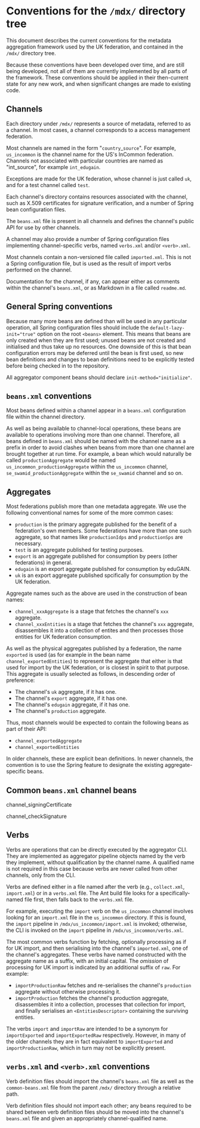 # Conventions for the `/mdx/` directory tree

This document describes the current conventions for the metadata aggregation framework used by the UK federation, and contained in the `/mdx/` directory tree.

Because these conventions have been developed over time, and are still being developed, not all of them are currently implemented by all parts of the framework.  These conventions should be applied in their then-current state for any new work, and when significant changes are made to existing code.

## Channels

Each directory under `/mdx/` represents a source of metadata, referred to as a
channel. In most cases, a channel corresponds to a access management federation.

Most channels are named in the form "`country`_`source`".  For example,
`us_incommon` is the channel name for the US's InCommon federation.
Channels not associated with particular countries are named as "int_source",
for example `int_edugain`.

Exceptions are made for the UK federation, whose channel is just
called `uk`, and for a test channel called `test`.

Each channel's directory contains resources associated with the channel, such
as X.509 certificates for signature verification, and a number of Spring bean configuration files.

The `beans.xml` file is present in all channels and defines the channel's public API for
use by other channels.
 
A channel may also provide a number of Spring configuration files implementing
channel-specific verbs, named `verbs.xml` and/or `<verb>.xml`.

Most channels contain a non-versioned file called `imported.xml`.  This is not a Spring
configuration file, but is used as the result of import verbs performed on the channel.

Documentation for the channel, if any, can appear either as comments within the channel's `beans.xml`, or as Markdown in a file called `readme.md`.

## General Spring conventions

Because many more beans are defined than will be used in any particular operation, all Spring configuration files should include the `default-lazy-init="true"` option on the root `<beans>` element.  This means that beans are only created when they are first used; unused beans are not created and initialised and thus take up no resources.  One downside of this is that bean configuration errors may be deferred until the bean is first used, so new bean definitions and changes to bean definitions need to be explicitly tested before being checked in to the repository.

All aggregator component beans should declare `init-method="initialize"`.

## `beans.xml` conventions

Most beans defined within a channel appear in a `beans.xml` configuration file
within the channel directory.

As well as being available to channel-local operations, these beans are
available to operations involving more than one channel. Therefore, all beans
defined in `beans.xml` should be named with the channel name as a prefix in
order to avoid clashes when beans from more than one channel are brought
together at run time. For example, a bean which would naturally be called
`productionAggregate` would be named `us_incommon_productionAggregate` within
the `us_incommon` channel, `se_swamid_productionAggregate` within the
`se_swamid` channel and so on.

## Aggregates

Most federations publish more than one metadata aggregate.  We use the following conventional names for some of the more common cases:

* `production` is the primary aggregate published for the benefit of a federation's own members.  Some federations have more than one such aggregate, so that names like `productionIdps` and `productionSps` are necessary.
* `test` is an aggregate published for testing purposes.
* `export` is an aggregate published for consumption by peers (other federations) in general.
* `edugain` is an export aggregate published for consumption by eduGAIN.
* `uk` is an export aggregate published spcifically for consumption by the UK federation.

Aggregate names such as the above are used in the construction of bean names:

* `channel_xxxAggregate` is a stage that fetches the channel's `xxx` aggregate.
* `channel_xxxEntities` is a stage that fetches the channel's `xxx` aggregate, disassembles it into a collection of entites and then processes those entities for UK federation consumption.

As well as the physical aggregates published by a federation, the name `exported` is used (as for example in the bean name `channel_exportedEntities`) to represent the aggregate that either is that used for import by the UK federation, or is closest in spirit to that purpose.  This aggregate is usually selected as follows, in descending order of preference:

* The channel's `uk` aggregate, if it has one.
* The channel's `export` aggregate, if it has one.
* The channel's `edugain` aggregate, if it has one.
* The channel's `production` aggregate.

Thus, most channels would be expected to contain the following beans as part of their API:

* `channel_exportedAggregate`
* `channel_exportedEntities`

In older channels, these are explicit bean definitions.  In newer channels, the convention is to use the Spring <alias> feature to designate the existing aggregate-specific beans.

## Common `beans.xml` channel beans

channel_signingCertificate

channel_checkSignature

## Verbs

Verbs are operations that can be directly executed by the aggregator CLI. They
are implemented as aggregator pipeline objects named by the verb they
implement, without qualification by the channel name. A qualified name is not
required in this case because verbs are never called from other channels, only
from the CLI.

Verbs are defined either in a file named after the verb (e.g., `collect.xml`,
`import.xml`) or in a `verbs.xml` file. The Ant build file looks for a
specifically-named file first, then falls back to the `verbs.xml` file.

For example, executing the `import` verb on the `us_incommon` channel involves
looking for an `import.xml` file in the `us_incommon` directory. If this is
found, the `import` pipeline in `/mdx/us_incommon/import.xml` is invoked;
otherwise, the CLI is invoked on the `import` pipeline in
`/mdx/us_incommon/verbs.xml`.

The most common verbs function by fetching, optionally processing as if for UK import, and then serialising into the channel's `imported.xml`, one of the channel's aggregates.  These verbs have named constructed with the aggregate name as a suffix, with an initial capital.  The *omission* of processing for UK import is indicated by an additional suffix of `raw`.  For example:

* `importProductionRaw` fetches and re-serialises the channel's `production` aggregate without otherwise processing it.
* `importProduction` fetches the channel's production aggregate, disassembles it into a collection, processes that collection for import, and finally serialises an `<EntitiesDescriptor>` containing the surviving entities.

The verbs `import` and `importRaw` are intended to be a synonym for `importExported` and `importExportedRaw` respectively.  However, in many of the older channels they are in fact equivalent to `importExported` and `importProductionRaw`, which in turn may not be explicitly present.

## `verbs.xml` and `<verb>.xml` conventions

Verb definition files should import the channel's `beans.xml` file as well as
the `common-beans.xml` file from the parent `/mdx/` directory through a relative
path.

Verb definition files should not import each other; any beans required to be
shared between verb definition files should be moved into the channel's
`beans.xml` file and given an appropriately channel-qualified name.
